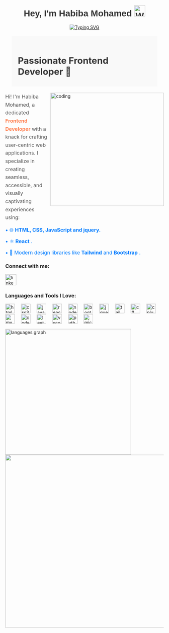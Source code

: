 <h1 align="center" style="font-family: Arial, sans-serif; color: #333;">
  <b>Hey, I'm Habiba Mohamed</b>
  <img src="https://media.giphy.com/media/hvRJCLFzcasrR4ia7z/giphy.gif" width="35" alt="Waving Hand">
</h1>

<p align="center">
  <a href="https://github.com/DenverCoder1/readme-typing-svg">
    <img src="https://readme-typing-svg.herokuapp.com?font=Time+New+Roman&color=FFB6C1&size=25&center=true&vCenter=true&width=600&height=100&lines=Habiba+Mohamed..&hearts;++;Self-taught+Front-End+Developer,;Computer+Science+Student,;Active+Learner/Researcher,;Love+to+learn+new+stuffs..<3" alt="Typing SVG">
  </a>
</p>

<div style="display: flex; align-items: flex-start; justify-content: space-between; margin: 20px; padding: 20px; background-color: #f9f9f9;">
    <h2 style="font-size: 1.8rem; color: #333; margin-bottom: 10px;">
      Passionate Frontend Developer 🚀
    </h2>
  </div>
  
  <img align="right" alt="coding" width="360" src="https://i.giphy.com/media/v1.Y2lkPTc5MGI3NjExYTYwZ3ZpeDdwYWpsbzlydXVvZW8yb2Jmd3BndWxiY2FpaWNjM3I2NCZlcD12MV9pbnRlcm5hbF9naWZfYnlfaWQmY3Q9Zw/ISOckXUybVfQ4/giphy.gif">
    <p style="font-size: 1rem; color: #555; line-height: 1.6; margin-bottom: 15px;">
      Hi! I'm Habiba Mohamed, a dedicated <strong style="color: #ff7f50;">Frontend Developer</strong> with a knack for crafting user-centric web applications. 
      I specialize in creating seamless, accessible, and visually captivating experiences using:
    </p>
    <div style="list-style-type: none; padding-left: 0; color: #007bff; font-size: 1rem; margin: 0;">
      <p> • 🌐 <strong>HTML, CSS, JavaScript and jquery. </strong></p>
      <p> • ⚛️ <strong>React</strong> .</p>
      <p> • 🎨 Modern design libraries like <strong>Tailwind</strong> and <strong>Bootstrap</strong> .</p>
    </div>
<h3 align="left">Connect with me:</h3>
<p align="left">
  <a href="https://www.linkedin.com/in/habiba-mohamed-8324042a4/" target="blank">
    <img src="https://img.shields.io/static/v1?message=LinkedIn&logo=linkedin&label=&color=0077B5&logoColor=white&labelColor=&style=for-the-badge" height="35" alt="linkedin logo" />
  </a>
</p>
<h3 align="left">Languages and Tools I Love:</h3>
<p align="left">
  <img src="https://cdn.jsdelivr.net/gh/devicons/devicon/icons/html5/html5-original.svg" height="30" alt="html5 logo" />
  <img width="12" />
  <img src="https://cdn.jsdelivr.net/gh/devicons/devicon/icons/css3/css3-original.svg" height="30" alt="css3 logo" />
  <img width="12" />
  <img src="https://cdn.jsdelivr.net/gh/devicons/devicon/icons/javascript/javascript-original.svg" height="30" alt="javascript logo" />
  <img width="12" />
  <img src="https://cdn.jsdelivr.net/gh/devicons/devicon/icons/react/react-original.svg" height="30" alt="react logo" />
  <img width="12" />
  <img src="https://cdn.jsdelivr.net/gh/devicons/devicon/icons/nodejs/nodejs-original.svg" height="30" alt="nodejs logo" />
  <img width="12" />
  <img src="https://cdn.jsdelivr.net/gh/devicons/devicon/icons/bootstrap/bootstrap-original.svg" height="30" alt="bootstrap logo" />

  <img width="12" />
  <img src="https://cdn.jsdelivr.net/gh/devicons/devicon/icons/jquery/jquery-original.svg" height="30" alt="jquery logo" />
    <img width="12" />
  <img src="https://cdn.jsdelivr.net/gh/devicons/devicon/icons/tailwindcss/tailwindcss-plain-wordmark.svg" height="30" alt="tailwindcss logo" />

  <img width="12" />
  <img src="https://cdn.jsdelivr.net/gh/devicons/devicon/icons/csharp/csharp-original.svg" height="30" alt="c# logo" />
  <img width="12" />
  <img src="https://cdn.jsdelivr.net/gh/devicons/devicon/icons/cplusplus/cplusplus-original.svg" height="30" alt="cplusplus logo" />
  <img width="12" />
  <img src="https://cdn.jsdelivr.net/gh/devicons/devicon/icons/mysql/mysql-original.svg" height="30" alt="mysql logo" />
  
  <img width="12" />
  <img src="https://cdn-icons-png.flaticon.com/512/3521/3521352.png" height="30" alt="codeforces logo" />
  
  <img width="12" />
  <img src="https://cdn-icons-png.flaticon.com/512/3521/3521542.png" height="30" alt="leetcode logo" />
  <img width="12" />
  <img src="https://cdn.jsdelivr.net/gh/devicons/devicon/icons/vscode/vscode-original.svg" height="30" alt="vscode logo" />
  <img width="12" />
  <img src="https://cdn.jsdelivr.net/gh/devicons/devicon/icons/python/python-original.svg" height="30" alt="python logo" />
 
  <img width="12" />
  <img src="https://cdn.jsdelivr.net/gh/devicons/devicon/icons/microsoftsqlserver/microsoftsqlserver-plain.svg" height="30" alt="microsoft sql server logo" />
  
</p>
<img align="left" src="https://github-readme-stats.vercel.app/api/top-langs/?username=habibamohammedd&langs_count=5&theme=tokyonight&hide_border=true"  alt="languages graph" width="400px" />
<img align="right" src="https://github-readme-streak-stats.herokuapp.com/?user=habibamohammedd&theme=tokyonight&hide_border=true" width="550px"  />
